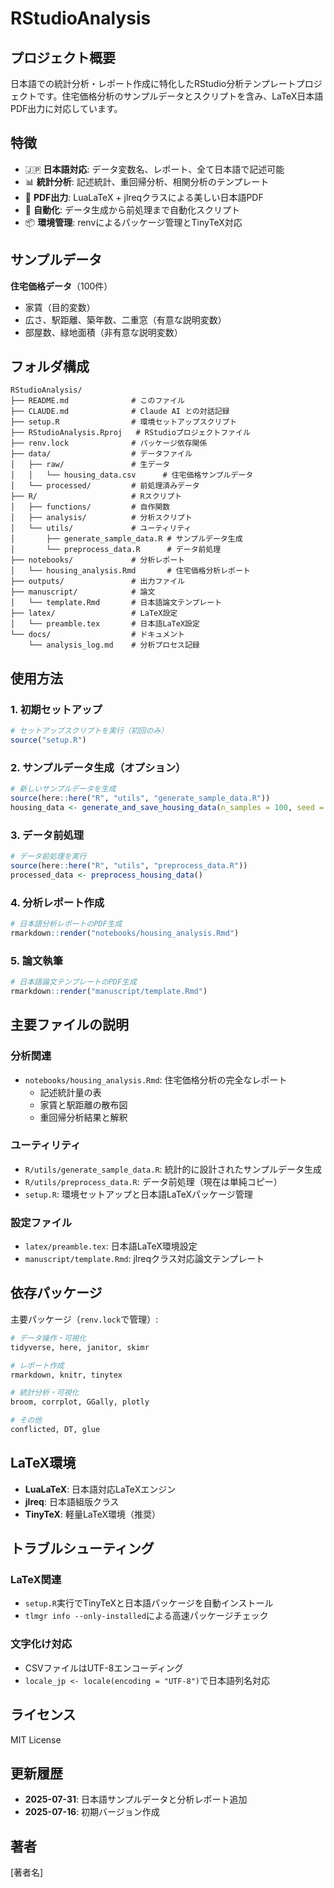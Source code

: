 # RStudioAnalysis

## プロジェクト概要
日本語での統計分析・レポート作成に特化したRStudio分析テンプレートプロジェクトです。住宅価格分析のサンプルデータとスクリプトを含み、LaTeX日本語PDF出力に対応しています。

## 特徴
- 🇯🇵 **日本語対応**: データ変数名、レポート、全て日本語で記述可能
- 📊 **統計分析**: 記述統計、重回帰分析、相関分析のテンプレート
- 📄 **PDF出力**: LuaLaTeX + jlreqクラスによる美しい日本語PDF
- 🔄 **自動化**: データ生成から前処理まで自動化スクリプト
- 📦 **環境管理**: renvによるパッケージ管理とTinyTeX対応

## サンプルデータ
**住宅価格データ**（100件）
- 家賃（目的変数）
- 広さ、駅距離、築年数、二重窓（有意な説明変数）
- 部屋数、緑地面積（非有意な説明変数）

## フォルダ構成
```
RStudioAnalysis/
├── README.md              # このファイル
├── CLAUDE.md              # Claude AI との対話記録
├── setup.R                # 環境セットアップスクリプト
├── RStudioAnalysis.Rproj   # RStudioプロジェクトファイル
├── renv.lock              # パッケージ依存関係
├── data/                  # データファイル
│   ├── raw/               # 生データ
│   │   └── housing_data.csv      # 住宅価格サンプルデータ
│   └── processed/         # 前処理済みデータ
├── R/                     # Rスクリプト
│   ├── functions/         # 自作関数
│   ├── analysis/          # 分析スクリプト
│   └── utils/             # ユーティリティ
│       ├── generate_sample_data.R # サンプルデータ生成
│       └── preprocess_data.R      # データ前処理
├── notebooks/             # 分析レポート
│   └── housing_analysis.Rmd       # 住宅価格分析レポート
├── outputs/               # 出力ファイル
├── manuscript/            # 論文
│   └── template.Rmd       # 日本語論文テンプレート
├── latex/                 # LaTeX設定
│   └── preamble.tex       # 日本語LaTeX設定
└── docs/                  # ドキュメント
    └── analysis_log.md    # 分析プロセス記録
```

## 使用方法

### 1. 初期セットアップ
```r
# セットアップスクリプトを実行（初回のみ）
source("setup.R")
```

### 2. サンプルデータ生成（オプション）
```r
# 新しいサンプルデータを生成
source(here::here("R", "utils", "generate_sample_data.R"))
housing_data <- generate_and_save_housing_data(n_samples = 100, seed = 42)
```

### 3. データ前処理
```r
# データ前処理を実行
source(here::here("R", "utils", "preprocess_data.R"))
processed_data <- preprocess_housing_data()
```

### 4. 分析レポート作成
```r
# 日本語分析レポートのPDF生成
rmarkdown::render("notebooks/housing_analysis.Rmd")
```

### 5. 論文執筆
```r
# 日本語論文テンプレートのPDF生成
rmarkdown::render("manuscript/template.Rmd")
```

## 主要ファイルの説明

### 分析関連
- `notebooks/housing_analysis.Rmd`: 住宅価格分析の完全なレポート
  - 記述統計量の表
  - 家賃と駅距離の散布図
  - 重回帰分析結果と解釈

### ユーティリティ
- `R/utils/generate_sample_data.R`: 統計的に設計されたサンプルデータ生成
- `R/utils/preprocess_data.R`: データ前処理（現在は単純コピー）
- `setup.R`: 環境セットアップと日本語LaTeXパッケージ管理

### 設定ファイル
- `latex/preamble.tex`: 日本語LaTeX環境設定
- `manuscript/template.Rmd`: jlreqクラス対応論文テンプレート

## 依存パッケージ
主要パッケージ（`renv.lock`で管理）:
```r
# データ操作・可視化
tidyverse, here, janitor, skimr

# レポート作成
rmarkdown, knitr, tinytex

# 統計分析・可視化
broom, corrplot, GGally, plotly

# その他
conflicted, DT, glue
```

## LaTeX環境
- **LuaLaTeX**: 日本語対応LaTeXエンジン
- **jlreq**: 日本語組版クラス
- **TinyTeX**: 軽量LaTeX環境（推奨）

## トラブルシューティング

### LaTeX関連
- `setup.R`実行でTinyTeXと日本語パッケージを自動インストール
- `tlmgr info --only-installed`による高速パッケージチェック

### 文字化け対応
- CSVファイルはUTF-8エンコーディング
- `locale_jp <- locale(encoding = "UTF-8")`で日本語列名対応

## ライセンス
MIT License

## 更新履歴
- **2025-07-31**: 日本語サンプルデータと分析レポート追加
- **2025-07-16**: 初期バージョン作成

## 著者
[著者名]
